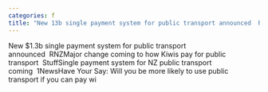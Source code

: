 ```yaml
---
categories: f
title: "New 13b single payment system for public transport announced  RNZ"
---
```

New $1.3b single payment system for public transport announced&nbsp;&nbsp;RNZMajor change coming to how Kiwis pay for public transport&nbsp;&nbsp;StuffSingle payment system for NZ public transport coming&nbsp;&nbsp;1NewsHave Your Say: Will you be more likely to use public transport if you can pay wi